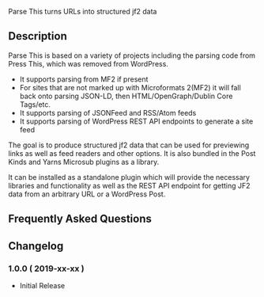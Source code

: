
Parse This turns URLs into structured jf2 data

## Description

Parse This is based on a variety of projects including the parsing code from Press This, which was removed from WordPress. 

* It supports parsing from MF2 if present
* For sites that are not marked up with Microformats 2(MF2) it will fall back onto parsing JSON-LD, then HTML/OpenGraph/Dublin Core Tags/etc. 
* It supports parsing of JSONFeed and RSS/Atom feeds
* It supports parsing of  WordPress REST API endpoints to generate a site feed

The goal is to produce structured jf2 data that can be used for previewing links as well as feed readers and other options. It is also bundled in the Post Kinds and Yarns Microsub plugins as a library.

It can be installed as a standalone plugin which will provide the necessary libraries and functionality as well as the REST API endpoint for getting JF2 data from an arbitrary URL or a WordPress Post. 

## Frequently Asked Questions



## Changelog

### 1.0.0 ( 2019-xx-xx )

* Initial Release

